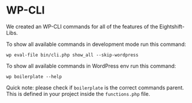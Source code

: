 # WP-CLI

We created an WP-CLI commands for all of the features of the Eightshift-Libs.

To show all available commands in development mode run this command:

```wp eval-file bin/cli.php show_all --skip-wordpress```

To show all available commands in WordPress env run this command:

```wp boilerplate --help```

Quick note: please check if `boilerplate` is the correct commands parent. This is defined in your project inside the `functions.php` file.
